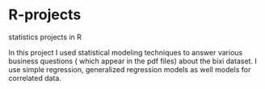 # R-projects
statistics projects in R

In this project I used statistical modeling techniques to answer various business questions ( which appear in the pdf files) about the bixi dataset.
I use simple regression, generalized regression models as well models for correlated data.

